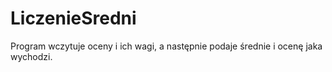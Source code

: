 # LiczenieSredni
Program wczytuje oceny i ich wagi, a następnie podaje średnie i ocenę jaka wychodzi.
